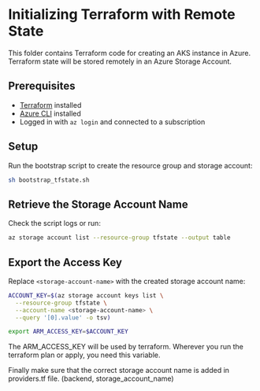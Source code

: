 # Initializing Terraform with Remote State

This folder contains Terraform code for creating an AKS instance in Azure.  
Terraform state will be stored remotely in an Azure Storage Account.

## Prerequisites
- [Terraform](https://developer.hashicorp.com/terraform/downloads) installed  
- [Azure CLI](https://learn.microsoft.com/en-us/cli/azure/install-azure-cli) installed  
- Logged in with `az login` and connected to a subscription 

## Setup

Run the bootstrap script to create the resource group and storage account:

```sh
sh bootstrap_tfstate.sh
```

## Retrieve the Storage Account Name

Check the script logs or run:

```sh
az storage account list --resource-group tfstate --output table
```

## Export the Access Key

Replace `<storage-account-name>` with the created storage account name:

```sh
ACCOUNT_KEY=$(az storage account keys list \
  --resource-group tfstate \
  --account-name <storage-account-name> \
  --query '[0].value' -o tsv)

export ARM_ACCESS_KEY=$ACCOUNT_KEY
```

The ARM_ACCESS_KEY will be used by terraform. Wherever you run the terraform plan or apply, you need this variable.

Finally make sure that the correct storage account name is added in providers.tf file. (backend, storage_account_name)
